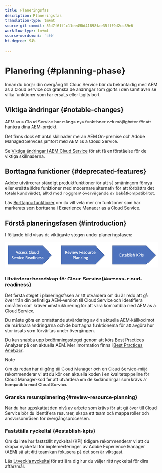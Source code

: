 ```yaml
---
title: Planeringsfas
description: Planeringsfas
translation-type: tm+mt
source-git-commit: 52d7f6ff1c11ee450d418989ae35ff69d2cc39e6
workflow-type: tm+mt
source-wordcount: '420'
ht-degree: 94%

---
```



# Planering {#planning-phase}

Innan du börjar din övergång till Cloud Service bör du bekanta dig med AEM as a Cloud Service och granska de ändringar som gjorts i den samt även se vilka funktioner som har ersatts eller tagits bort.

## Viktiga ändringar {#notable-changes}

AEM as a Cloud Service har många nya funktioner och möjligheter för att hantera dina AEM-projekt.

Det finns dock ett antal skillnader mellan AEM On-premise och Adobe Managed Services jämfört med AEM as a Cloud Service.

Se [Viktiga ändringar i AEM Cloud Service](https://docs.adobe.com/content/help/en/experience-manager-cloud-service/release-notes/aem-cloud-changes.html) för att få en förståelse för de viktiga skillnaderna.

## Borttagna funktioner {#deprecated-features}

Adobe utvärderar ständigt produktfunktioner för att så småningom förnya eller ersätta äldre funktioner med modernare alternativ för att förbättra det totala kundvärdet, alltid med noggrant övervägande av bakåtkompatibilitet.

Läs [Borttagna funktioner](https://docs.adobe.com/content/help/en/experience-manager-cloud-service/release-notes/deprecated-removed-features.html#deprecated-features) om du vill veta mer om funktioner som har markerats som borttagna i Experience Manager as a Cloud Service.

## Förstå planeringsfasen {#introduction}

I följande bild visas de viktigaste stegen under planeringsfasen:

![bild](/help/move-to-cloud-service/assets/planning-phaseimg1.png)

### Utvärderar beredskap för Cloud Service{#access-cloud-readiness}

Det första steget i planeringsfasen är att utvärdera om du är redo att gå över från din befintliga AEM-version till Cloud Service och identifiera områden som kräver omstrukturering för att vara kompatibla med AEM as a Cloud Service.

Du måste göra en omfattande utvärdering av din aktuella AEM-källkod mot de märkbara ändringarna och de borttagna funktionerna för att avgöra hur stor insats som förväntas under övergången.

Du kan snabba upp bedömningssteget genom att köra Best Practices Analyzer på den aktuella AEM. Mer information finns i [Best Practices Analyzer](/help/move-to-cloud-service/best-practices-analyzer/overview-best-practices-analyzer.md).

>[!NOTE]
>Om du redan har tillgång till Cloud Manager och en Cloud Service-miljö rekommenderar vi att du kör den aktuella koden i en kvalitetspipeline för Cloud Manager-kod för att utvärdera om de kodändringar som krävs är kompatibla med Cloud Service.

### Granska resursplanering {#review-resource-planning}

När du har uppskattat den nivå av arbete som krävs för att gå över till Cloud Service bör du identifiera resurser, skapa ett team och mappa roller och ansvarsområden för övergångsprocessen.

### Fastställa nyckeltal {#establish-kpis}

Om du inte har fastställt nyckeltal (KPI) tidigare rekommenderar vi att du skapar nyckeltal för implementeringen av Adobe Experience Manager (AEM) så att ditt team kan fokusera på det som är viktigast.

Läs [Utveckla nyckeltal](https://guided.adobe.com/welcome/aem/part6.html) för att lära dig hur du väljer rätt nyckeltal för dina affärsmål.

